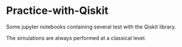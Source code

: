 # Practice-with-Qiskit

Some jupyter notebooks containing several test with the Qiskit library.

The simulations are always performed at a classical level.
